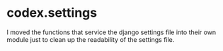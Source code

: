 # codex.settings

I moved the functions that service the django settings file into their own module just to clean up the readability of the settings file.

